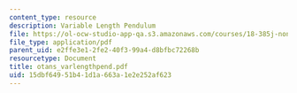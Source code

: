 ```yaml
---
content_type: resource
description: Variable Length Pendulum
file: https://ol-ocw-studio-app-qa.s3.amazonaws.com/courses/18-385j-nonlinear-dynamics-and-chaos-fall-2004/15dbf64951b41d1a663a1e2e252af623_otans_varlengthpend.pdf
file_type: application/pdf
parent_uid: e2ffe3e1-2fe2-40f3-99a4-d8bfbc72268b
resourcetype: Document
title: otans_varlengthpend.pdf
uid: 15dbf649-51b4-1d1a-663a-1e2e252af623
---
```

